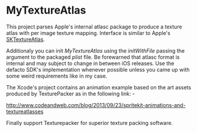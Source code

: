 MyTextureAtlas
==============

This project parses Apple's internal atlasc package to produce a texture atlas with per image texture mapping. Interface is
similar to Apple's [SKTextureAtlas](https://developer.apple.com/library/ios/documentation/SpriteKit/Reference/SKTextureAtlas/Reference/Reference.html).

Additionaly you can init *MyTextureAtlas* using the *initWithFile* passing the argument to the packaged *plist* file.
Be forewarned that atlasc format is internal and may subject to change in between iOS releases. Use the defacto SDK's
implementation whenever possible unless you came up with some weird requirements like in my case.

The Xcode's project contains an animation example based on the art assets produced by TexturePacker as in the following link: -

http://www.codeandweb.com/blog/2013/09/23/spritekit-animations-and-textureatlasses

Finally support Texturepacker for superior texture packing software.

